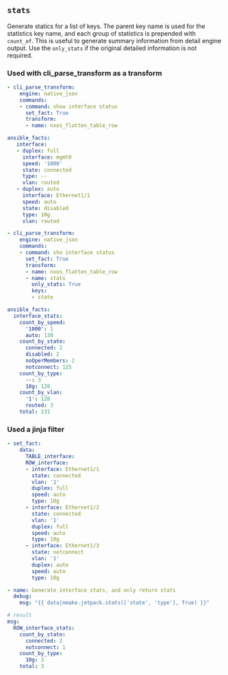 ## `stats`

Generate statics for a list of keys.  The parent key name is used for the statistics key name, and each group of statistics is prepended with `count_of`. This is useful to generate summary information from detail engine output. Use the `only_stats` if the original detailed information is not required.

### Used with cli_parse_transform as a transform

```yaml
- cli_parse_transform:
    engine: native_json
    commands:
    - command: show interface status
      set_fact: True
      transform:
      - name: nxos_flatten_table_row

ansible_facts:
   interface:
   - duplex: full
     interface: mgmt0
     speed: '1000'
     state: connected
     type: --
     vlan: routed
   - duplex: auto
     interface: Ethernet1/1
     speed: auto
     state: disabled
     type: 10g
     vlan: routed

- cli_parse_transform:
    engine: native_json
    commands:
    - command: sho interface status
      set_fact: True
      transform:
      - name: nxos_flatten_table_row
      - name: stats
        only_stats: True
        keys:
        - state

ansible_facts:
  interface_stats:
    count_by_speed:
      '1000': 1
      auto: 130
    count_by_state:
      connected: 2
      disabled: 2
      noOperMembers: 2
      notconnect: 125
    count_by_type:
      --: 3
      10g: 128
    count_by_vlan:
      '1': 128
      routed: 3
    total: 131

```

### Used a jinja filter

```yaml
- set_fact:
    data:
      TABLE_interface:
      ROW_interface:
      - interface: Ethernet1/1
        state: connected
        vlan: '1'
        duplex: full
        speed: auto
        type: 10g
      - interface: Ethernet1/2
        state: connected
        vlan: '1'
        duplex: full
        speed: auto
        type: 10g
      - interface: Ethernet1/3
        state: notconnect
        vlan: '1'
        duplex: auto
        speed: auto
        type: 10g

- name: Generate interface stats, and only return stats
  debug:
    msg: "{{ data|nmake.jetpack.stats(['state', 'type'], True) }}"

# result
msg:
  ROW_interface_stats:
    count_by_state:
      connected: 2
      notconnect: 1
    count_by_type:
      10g: 3
    total: 3
```
